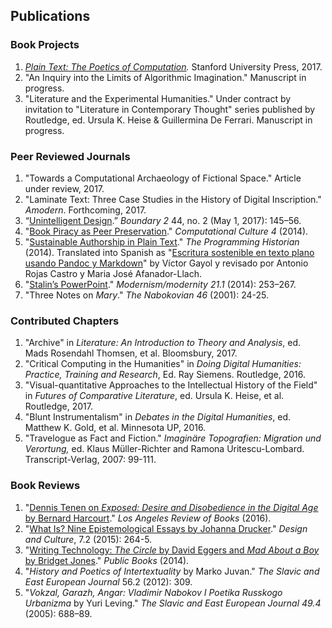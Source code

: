 ## Publications

### Book Projects

1. *[Plain Text: The Poetics of
   Computation](http://www.sup.org/books/title/?id=26821).* Stanford
University Press, 2017.
2. "An Inquiry into the Limits of Algorithmic Imagination." Manuscript in
   progress.
3. "Literature and the Experimental Humanities." Under contract by invitation
   to "Literature in Contemporary Thought" series published by Routledge, ed.
Ursula K. Heise & Guillermina De Ferrari. Manuscript in progress.

### Peer Reviewed Journals

1. "Towards a Computational Archaeology of Fictional Space." Article under
   review, 2017.
2. "Laminate Text: Three Case Studies in the History of Digital Inscription."
   *Amodern*. Forthcoming, 2017.
3. “[Unintelligent
   Design](http://boundary2.dukejournals.org/content/44/2/145.abstract).”
*Boundary 2* 44, no. 2 (May 1, 2017): 145–56.
4. "[Book Piracy as Peer
   Preservation](http://computationalculture.net/article/book-piracy-as-peer-preservation)."
*Computational Culture 4* (2014).
5. "[Sustainable Authorship in Plain
   Text](http://programminghistorian.org/lessons/sustainable-authorship-in-plain-text-using-pandoc-and-markdown)."
*The Programming Historian* (2014). Translated into Spanish as "[Escritura
sostenible en texto plano usando Pandoc y
Markdown](http://programminghistorian.org/es/lecciones/escritura-sostenible-usando-pandoc-y-markdown)"
by Víctor Gayol y revisado por Antonio Rojas Castro y Maria José
Afanador-Llach.
6. "[Stalin’s
   PowerPoint](http://muse.jhu.edu/journals/modernism-modernity/v021/21.1.tenen.html)."
*Modernism/modernity 21.1* (2014): 253–267.
7. "Three Notes on *Mary*." *The Nabokovian 46* (2001): 24-25.

### Contributed Chapters

1. "Archive" in *Literature: An Introduction to Theory and Analysis*, ed. Mads
   Rosendahl Thomsen, et al. Bloomsbury, 2017.
2. "Critical Computing in the Humanities" in *Doing Digital Humanities:
   Practice, Training and Research*, Ed. Ray Siemens. Routledge, 2016.
3. "Visual-quantitative Approaches to the Intellectual History of the Field"
   in *Futures of Comparative Literature*, ed. Ursula K. Heise, et al.
Routledge, 2017.
4. "Blunt Instrumentalism" in *Debates in the Digital Humanities*, ed.
   Matthew K. Gold, et al. Minnesota UP, 2016.
5. "Travelogue as Fact and Fiction." *Imaginäre Topografien: Migration und
   Verortung,* ed. Klaus Müller-Richter and Ramona Uritescu-Lombard.
Transcript-Verlag, 2007: 99-111.

### Book Reviews

1. "[Dennis Tenen on *Exposed: Desire and Disobedience in the Digital Age* by
   Bernard Harcourt](https://lareviewofbooks.org/review/opt-out)." *Los
Angeles Review of Books* (2016).
2. "[What Is? Nine Epistemological Essays by Johanna
   Drucker](http://www.tandfonline.com/doi/full/10.1080/17547075.2015.1051841#abstract)."
*Design and Culture*, 7.2 (2015): 264-5.
3. "[Writing Technology: *The Circle* by David Eggers and *Mad About a Boy* by
   Bridget Jones](http://www.publicbooks.org/fiction/writing-technology)."
*Public Books* (2014).
4. "*History and Poetics of Intertextuality* by Marko Juvan." *The Slavic and
   East European Journal* 56.2 (2012): 309.
5. "*Vokzal, Garazh, Angar: Vladimir Nabokov I Poetika Russkogo Urbanizma* by
   Yuri Leving." *The Slavic and East European Journal 49.4* (2005): 688–89.
